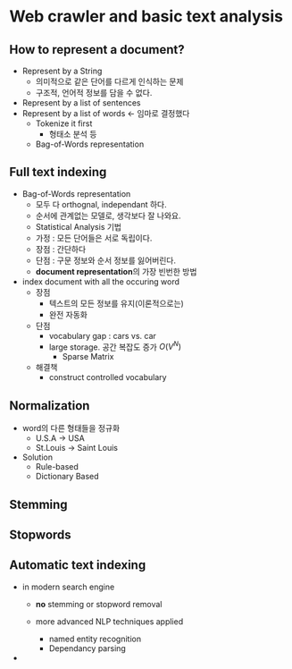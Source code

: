 # Web crawler and basic text analysis

## How to represent a document?

- Represent by a String
  - 의미적으로 같은 단어를 다르게 인식하는 문제
  - 구조적, 언어적 정보를 담을 수 없다.
- Represent by a list of sentences
- Represent by a list of words <- 임마로 결정했다
  - Tokenize it first
    - 형태소 분석 등
  - Bag-of-Words representation

## Full text indexing

- Bag-of-Words representation
  - 모두 다 orthognal, independant 하다.
  - 순서에 관계없는 모델로, 생각보다 잘 나와요.
  - Statistical Analysis 기법
  - 가정 : 모든 단어들은 서로 독립이다. 
  - 장점 : 간단하다
  - 단점 : 구문 정보와 순서 정보를 잃어버린다.
  -	 **document representation**의 가장 빈번한 방법
- index document with all the occuring word
  - 장점
    -	 텍스트의 모든 정보를 유지(이론적으로는)
    -	 완전 자동화
  - 단점
    -	 vocabulary gap : cars vs. car
    - large storage. 공간 복잡도 증가 $O(V^N)$
      -	 Sparse Matrix
  - 해결책
    -	 construct controlled vocabulary

## Normalization

- word의 다른 형태들을 정규화
  - U.S.A -> USA
  - St.Louis -> Saint Louis
- Solution
  - Rule-based
  - Dictionary Based

## Stemming

## Stopwords

## Automatic text indexing

- in modern search engine

  - **no** stemming or stopword removal

  - more advanced NLP techniques applied
    - named entity recognition
    - Dependancy parsing

- 